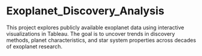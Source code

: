 # Exoplanet_Discovery_Analysis
This project explores publicly available exoplanet data using interactive visualizations in Tableau. The goal is to uncover trends in discovery methods, planet characteristics, and star system properties across decades of exoplanet research.
